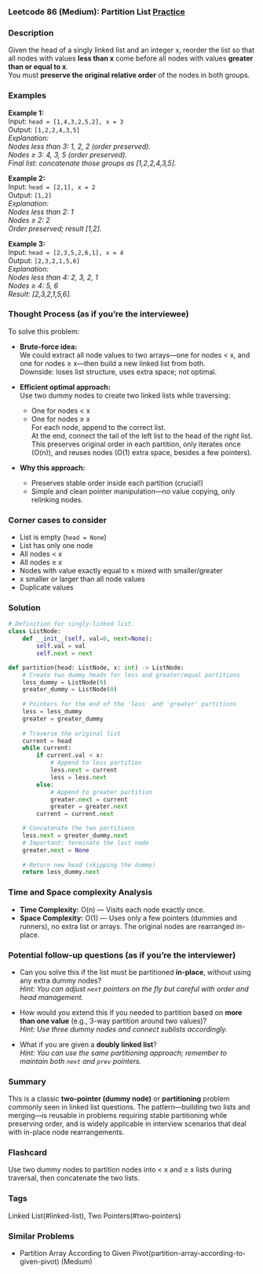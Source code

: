 ### Leetcode 86 (Medium): Partition List [Practice](https://leetcode.com/problems/partition-list)

### Description  
Given the head of a singly linked list and an integer x, reorder the list so that all nodes with values **less than x** come before all nodes with values **greater than or equal to x**.  
You must **preserve the original relative order** of the nodes in both groups.

### Examples  

**Example 1:**  
Input: `head = [1,4,3,2,5,2], x = 3`  
Output: `[1,2,2,4,3,5]`  
*Explanation:  
Nodes less than 3: 1, 2, 2 (order preserved).  
Nodes ≥ 3: 4, 3, 5 (order preserved).  
Final list: concatenate those groups as [1,2,2,4,3,5].*

**Example 2:**  
Input: `head = [2,1], x = 2`  
Output: `[1,2]`  
*Explanation:  
Nodes less than 2: 1  
Nodes ≥ 2: 2  
Order preserved; result [1,2].*

**Example 3:**  
Input: `head = [2,3,5,2,6,1], x = 4`  
Output: `[2,3,2,1,5,6]`  
*Explanation:  
Nodes less than 4: 2, 3, 2, 1  
Nodes ≥ 4: 5, 6  
Result: [2,3,2,1,5,6].*

### Thought Process (as if you’re the interviewee)  
To solve this problem:
- **Brute-force idea:**  
  We could extract all node values to two arrays—one for nodes < x, and one for nodes ≥ x—then build a new linked list from both.  
  Downside: loses list structure, uses extra space; not optimal.

- **Efficient optimal approach:**  
  Use two dummy nodes to create two linked lists while traversing:  
  - One for nodes < x  
  - One for nodes ≥ x  
  For each node, append to the correct list.  
  At the end, connect the tail of the left list to the head of the right list.  
  This preserves original order in each partition, only iterates once (O(n)), and reuses nodes (O(1) extra space, besides a few pointers).

- **Why this approach:**  
  - Preserves stable order inside each partition (crucial!)  
  - Simple and clean pointer manipulation—no value copying, only relinking nodes.

### Corner cases to consider  
- List is empty (`head = None`)
- List has only one node
- All nodes < x
- All nodes ≥ x
- Nodes with value exactly equal to x mixed with smaller/greater
- x smaller or larger than all node values
- Duplicate values

### Solution

```python
# Definition for singly-linked list.
class ListNode:
    def __init__(self, val=0, next=None):
        self.val = val
        self.next = next

def partition(head: ListNode, x: int) -> ListNode:
    # Create two dummy heads for less and greater/equal partitions
    less_dummy = ListNode(0)
    greater_dummy = ListNode(0)
    
    # Pointers for the end of the 'less' and 'greater' partitions
    less = less_dummy
    greater = greater_dummy
    
    # Traverse the original list
    current = head
    while current:
        if current.val < x:
            # Append to less partition
            less.next = current
            less = less.next
        else:
            # Append to greater partition
            greater.next = current
            greater = greater.next
        current = current.next

    # Concatenate the two partitions
    less.next = greater_dummy.next
    # Important: terminate the last node
    greater.next = None
    
    # Return new head (skipping the dummy)
    return less_dummy.next
```

### Time and Space complexity Analysis  

- **Time Complexity:** O(n) — Visits each node exactly once.  
- **Space Complexity:** O(1) — Uses only a few pointers (dummies and runners), no extra list or arrays. The original nodes are rearranged in-place.

### Potential follow-up questions (as if you’re the interviewer)  

- Can you solve this if the list must be partitioned **in-place**, without using any extra dummy nodes?  
  *Hint: You can adjust `next` pointers on the fly but careful with order and head management.*

- How would you extend this if you needed to partition based on **more than one value** (e.g., 3-way partition around two values)?  
  *Hint: Use three dummy nodes and connect sublists accordingly.*

- What if you are given a **doubly linked list**?  
  *Hint: You can use the same partitioning approach; remember to maintain both `next` and `prev` pointers.*

### Summary
This is a classic **two-pointer (dummy node)** or **partitioning** problem commonly seen in linked list questions. The pattern—building two lists and merging—is reusable in problems requiring stable partitioning while preserving order, and is widely applicable in interview scenarios that deal with in-place node rearrangements.


### Flashcard
Use two dummy nodes to partition nodes into < x and ≥ x lists during traversal, then concatenate the two lists.

### Tags
Linked List(#linked-list), Two Pointers(#two-pointers)

### Similar Problems
- Partition Array According to Given Pivot(partition-array-according-to-given-pivot) (Medium)